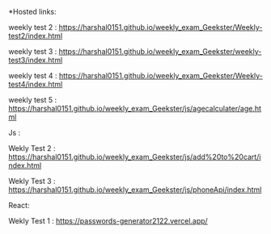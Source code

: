 *Hosted links:

weekly test 2 : https://harshal0151.github.io/weekly_exam_Geekster/Weekly-test2/index.html

weekly test 3 : https://harshal0151.github.io/weekly_exam_Geekster/weekly-test3/index.html

weekly test 4 : https://harshal0151.github.io/weekly_exam_Geekster/Weekly-test4/index.html

weekly test 5 : https://harshal0151.github.io/weekly_exam_Geekster/js/agecalculater/age.html


Js : 


Wekly Test 2 : https://harshal0151.github.io/weekly_exam_Geekster/js/add%20to%20cart/index.html


Wekly Test 3 : https://harshal0151.github.io/weekly_exam_Geekster/js/phoneApi/index.html



React:

Wekly Test 1 : https://passwords-generator2122.vercel.app/
